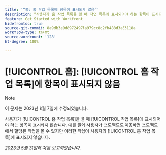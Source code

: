 ```yaml
---
title: '“홈: 홈 작업 목록에 항목이 표시되지 않음”'
description: “사용자가 홈 작업 목록을 볼 때 작업 목록에 표시되어야 하는 항목이 표시되지 않습니다. 예를 들어 사용자가 프로젝트로 이동하면 프로젝트에서 할당된 작업을 볼 수 있지만 이러한 작업이 사용자의 홈 작업 목록에 표시되지 않습니다.”
feature: Get Started with Workfront
hidefromtoc: true
source-git-commit: 8a9db3e9d8972497fa979cc8c2fb488d3a33118a
workflow-type: tm+mt
source-wordcount: '128'
ht-degree: 100%

---
```



# [!UICONTROL 홈]: [!UICONTROL 홈 작업 목록]에 항목이 표시되지 않음

>[!NOTE]
>
>이 문제는 2023년 8월 7일에 수정되었습니다.

사용자가 [!UICONTROL 홈 작업 목록]을 볼 때 [!UICONTROL 작업 목록]에 표시되어야 하는 항목이 표시되지 않습니다. 예를 들어 사용자가 프로젝트로 이동하면 프로젝트에서 할당된 작업을 볼 수 있지만 이러한 작업이 사용자의 [!UICONTROL 홈 작업 목록]에 표시되지 않습니다.

_2023년 5월 31일에 처음 보고되었습니다._


